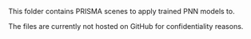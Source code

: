 This folder contains PRISMA scenes to apply trained PNN models to.

The files are currently not hosted on GitHub for confidentiality reasons.
